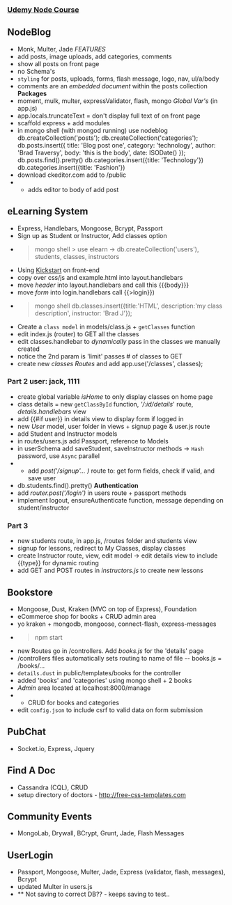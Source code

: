 ### [Udemy Node Course](https://www.udemy.com/learn-nodejs-by-building-10-projects/#/)

## NodeBlog
- Monk, Multer, Jade
*FEATURES*
- add posts, image uploads, add categories, comments
- show all posts on front page
- no Schema's
- `styling` for posts, uploads, forms, flash message, logo, nav, ul/a/body
- comments are an *embedded document* within the posts collection
**Packages**
- moment, mulk, multer, expressValidator, flash, mongo
*Global Var's*   (in app.js)
- app.locals.truncateText   =   don't display full text of on front page
- scaffold express + add modules
- in mongo shell  (with mongod running)
use nodeblog
db.createCollection('posts');
db.createCollection('categories');
db.posts.insert({ title: 'Blog post one', category: 'technology', author: 'Brad Traversy', body: 'this is the body', date: ISODate() });
db.posts.find().pretty()
db.categories.insert({title: 'Technology'})
db.categories.insert({title: 'Fashion'})
- download ckeditor.com add to /public
- - adds editor to body of add post


## eLearning System
- Express, Handlebars, Mongoose, Bcrypt, Passport
- Sign up as Student or Instructor, Add classes option
- > mongo shell   > use elearn     -> db.createCollection('users'), students, classes, instructors
- Using [Kickstart](http://www.99lime.com/elements/) on front-end
- copy over css/js and example.html into layout.handlebars
- move *header* into layout.handlebars and call this {{{body}}} 
- move *form* into login.handlebars call {{>login}})
- > mongo shell  db.classes.insert({title:'HTML', description:'my class description', instructor: 'Brad J'}); 
- Create a `class model` in models/class.js  +  `getClasses` function
- edit index.js (router) to GET all the classes    
- edit classes.handlebar to *dynamically* pass in the classes we manually created
- notice the 2nd param is 'limit' passes # of classes to GET
- create new *classes Routes* and add app.use('/classes', classes);

### Part 2        user: jack, 1111
- create global variable *isHome* to only display classes on home page
- class details  =  new `getClassById` function, *'/:id/details*' route, _details.handlebars_ view
- add {{#if user}} in details view to display form if logged in
- new *User* model, user folder in views + signup page & user.js route
- add Student and Instructor models
- in routes/users.js add Passport, reference to Models
- in userSchema add saveStudent, saveInstructor methods  -> `Hash` password, use `Async` parallel 
- - add *post('/signup'... )* route to: get form fields, check if valid, and save user
- db.students.find().pretty()
**Authentication**
- add *router.post('/login')* in users route + passport methods
- implement logout, ensureAuthenticate function, message depending on student/instructor

### Part 3
- new students route, in app.js, /routes folder and students view
- signup for lessons, redirect to My Classes, display classes
- create Instructor route, view, edit model -> edit details view to include {{type}} for dynamic routing
- add GET and POST routes in *instructors.js* to create new lessons

## Bookstore
- Mongoose, Dust, Kraken (MVC on top of Express), Foundation
- eCommerce shop for books + CRUD admin area   
- yo kraken        + mongodb, mongoose, connect-flash, express-messages
- > npm start
- new Routes go in /controllers.  Add *books.js* for the 'details' page
- /controllers files automatically sets routing to name of file -- books.js = /books/...
- `details.dust` in public/templates/books for the controller
- added 'books' and 'categories' using mongo shell + 2 books
- *Admin* area located at localhost:8000/manage
- - CRUD for books and categories
- edit `config.json` to include csrf to valid data on form submission

## PubChat
- Socket.io, Express, Jquery

## Find A Doc
- Cassandra (CQL), CRUD
- setup directory of doctors  -  http://free-css-templates.com

## Community Events
- MongoLab, Drywall, BCrypt, Grunt, Jade, Flash Messages

## UserLogin
- Passport, Mongoose, Multer, Jade, Express (validator, flash, messages), Bcrypt
- updated Multer in users.js
- ** Not saving to correct DB??  -  keeps saving to test..



